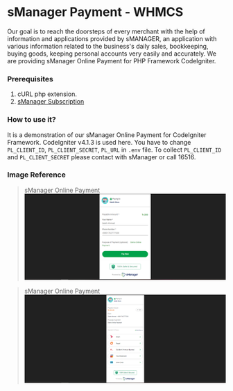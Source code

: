 # sManager Payment - WHMCS
Our goal is to reach the doorsteps of every merchant with the help of information and applications provided by sMANAGER, an application with various information related to the business's daily sales, bookkeeping, buying goods, keeping personal accounts very easily and accurately.
We are providing sManager Online Payment for PHP Framework CodeIgniter.

<h3>Prerequisites</h3>

1. cURL php extension.
2. [sManager Subscription](https://play.google.com/store/apps/details?id=xyz.sheba.managerapp)

<h3>How to use it?</h3>
It is a demonstration of our sManager Online Payment for CodeIgniter Framework. CodeIgniter v4.1.3 is used here. You have to change <code>PL_CLIENT_ID</code>, <code>PL_CLIENT_SECRET</code>, <code>PL_URL</code> in <code>.env</code> file. To collect <code>PL_CLIENT_ID</code> and <code>PL_CLIENT_SECRET</code> please contact with sManager or call 16516.
<br />

<h3>Image Reference</h3>

> sManager Online Payment
> <img src="https://raw.githubusercontent.com/smanager-technology/codeigniter-online-payment/master/assets/img/1.PNG" alt="sManager Online Payment" />

> sManager Online Payment
> <img src="https://raw.githubusercontent.com/smanager-technology/codeigniter-online-payment/master/assets/img/2.PNG" alt="sManager Online Payment" />
> 